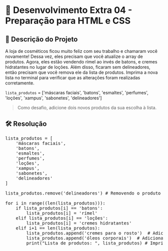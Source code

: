 
# 📜 Desenvolvimento Extra 04 - Preparação para HTML e CSS

## 🎯 Descrição do Projeto 

A loja de cosméticos ficou muito feliz com seu trabalho e chamaram você novamente! Dessa vez, eles precisam que você atualize o array de produtos. Agora, eles estão vendendo rímel ao invés de batons, e cremes hidratantes no lugar de loções. Além disso, ficaram sem delineadores, então precisam que você remova ele da lista de produtos. Imprima a nova lista no terminal para verificar que as alterações foram realizadas corretamente.

`lista_produtos` = ['máscaras faciais', 'batons', 'esmaltes', 'perfumes', 'loções', 'xampus', 'sabonetes', 'delineadores'] 

> Como desafio, adicione dois novos produtos da sua escolha à lista. 


## 🛠️ Resolução

<pre>
lista_produtos = [
    'máscaras faciais', 
    'batons', 
    'esmaltes', 
    'perfumes', 
    'loções', 
    'xampus', 
    'sabonetes', 
    'delineadores'
]
        
lista_produtos.remove('delineadores') # Removendo o produto 'delineadores'

for i in range((len(lista_produtos))):
    if lista_produtos[i] == 'batons':
        lista_produtos[i] = 'rímel'
    elif lista_produtos[i] == 'loções':
        lista_produtos[i] = 'cremes hidratantes'
    elif i+1 == len(lista_produtos):
        lista_produtos.append('cremes para o rosto')  # Adiciona um produto
        lista_produtos.append('óleos corporais')  # Adiciona outro produto
        print("Lista de produtos: ", lista_produtos) # Imprimi a lista de produtos

</pre>

